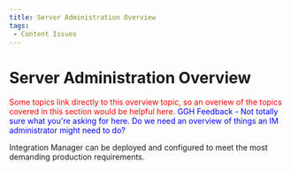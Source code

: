 ```yaml
---
title: Server Administration Overview
tags:
 - Content Issues
---
```


# Server Administration Overview

<font color="red">
Some topics link directly to this overview topic, so an overiew of the topics covered in this section would be helpful here. 
</font>
<font color="blue">GGH Feedback - Not totally sure what you're asking for here.  Do we need an overview of things an IM administrator might need to do?</font>


Integration Manager can be deployed and configured to meet the most demanding production requirements.
